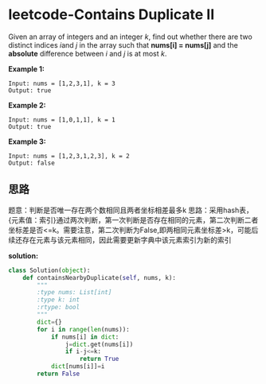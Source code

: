 # leetcode-Contains Duplicate II

Given an array of integers and an integer *k*, find out whether there are two distinct indices *i*and *j* in the array such that **nums[i] = nums[j]** and the **absolute** difference between *i* and *j* is at most *k*.

**Example 1:**

```
Input: nums = [1,2,3,1], k = 3
Output: true
```

**Example 2:**

```
Input: nums = [1,0,1,1], k = 1
Output: true
```

**Example 3:**

```
Input: nums = [1,2,3,1,2,3], k = 2
Output: false
```

## 思路

题意：判断是否唯一存在两个数相同且两者坐标相差最多k 
思路：采用hash表，{元素值：索引}通过两次判断，第一次判断是否存在相同的元素，第二次判断二者坐标差是否<=k。需要注意，第二次判断为False,即两相同元素坐标差>k，可能后续还存在元素与该元素相同，因此需要更新字典中该元素索引为新的索引 

**solution:**

```python
class Solution(object):
    def containsNearbyDuplicate(self, nums, k):
        """
        :type nums: List[int]
        :type k: int
        :rtype: bool
        """
        dict={}
        for i in range(len(nums)):            
            if nums[i] in dict:
                j=dict.get(nums[i])
                if i-j<=k:
                    return True                
            dict[nums[i]]=i
        return False
```

